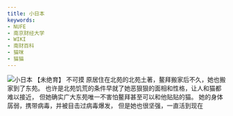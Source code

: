 ```yaml
---
title: 小日本
keywords:
- NUFE
- 南京财经大学
- WIKI
- 南财百科
- 猫咪
- 猫猫
---
```

![小日本](/mao/小日本.jpg)
【未绝育】
不可摸
原居住在北苑的北苑土著，鳌拜搬家后不久，她也搬家到了东苑。
也许是北苑饥荒的条件早就了她恶狠狠的面相和性格，让人和猫都难以接近，
但她确实广大东苑唯一不害怕鳌拜甚至可以和他贴贴的猫。
她的身体孱弱，携带病毒，并被目击过病毒爆发，
但是她也很坚强，一直活到现在